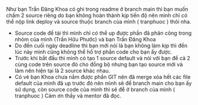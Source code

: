 Như bạn Trần Đăng Khoa có ghi trong readme ở branch main thì bạn muốn chấm 2 source riêng do bạn không hoàn thành kịp tiến độ nên mình chỉ có thể nộp link deploy và source thuộc branch của mình ( tranphuoc ) thôi nha.
*  Source code đề tài thì mình chỉ có thể up được phần đã phân công trong nhóm của mình (Trần Hữu Phước) và bạn Trần Đăng Khoa
* Do đến cuối ngày deadline thì bạn mới nói là bạn không làm kịp thì đến lúc này mình cũng không thể hổ trợ phần code cho bạn ấy được.
* Trước khi bắt đầu thì mình có tạo 1 source default và nói với bạn để cả 2 cùng code trên source đó cho đồng bộ nhưng bạn tạo source mới và làm nên hiện tại là 2 source khác nhau.
* Có vẻ bạn Khoa chưa nắm được phần GIT nên đã merge xóa hết các file default của mình đã up trước đó nên mình sẽ để branch main cho bạn ấy sử dụng, còn source code của mình thì sẽ để ở branch của mình ( tranphuoc )
Cảm ơn thầy và mentor đã đọc. 
